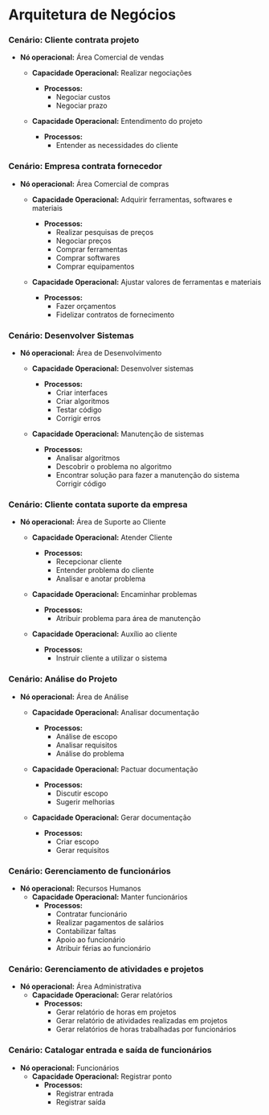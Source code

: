 # Arquitetura de Negócios


### Cenário: Cliente contrata projeto
- __Nó operacional:__ Área Comercial de vendas
  - __Capacidade Operacional:__ Realizar negociações
    - __Processos:__  
      - Negociar custos
      - Negociar prazo

  - __Capacidade Operacional:__ Entendimento do projeto
    - __Processos:__
      - Entender as necessidades do cliente

### Cenário: Empresa contrata fornecedor
- __Nó operacional:__ Área Comercial de compras
  - __Capacidade Operacional:__ Adquirir ferramentas, softwares e materiais
    - __Processos:__
      - Realizar pesquisas de preços 
      - Negociar preços	
      - Comprar ferramentas
      - Comprar softwares
      - Comprar equipamentos 

  - __Capacidade Operacional:__ Ajustar valores de ferramentas e materiais
    - __Processos:__	
      - Fazer orçamentos
      - Fidelizar contratos de fornecimento 

### Cenário: Desenvolver Sistemas
- __Nó operacional:__ Área de Desenvolvimento
  - __Capacidade Operacional:__ Desenvolver sistemas
    - __Processos:__
      - Criar interfaces
      - Criar algoritmos
      - Testar código
      - Corrigir erros 

  - __Capacidade Operacional:__ Manutenção de sistemas
    - __Processos:__
      - Analisar algoritmos
      - Descobrir o problema no algoritmo
      - Encontrar solução para fazer a manutenção do sistema
Corrigir código

### Cenário: Cliente contata suporte da empresa
- __Nó operacional:__ Área de Suporte ao Cliente
  - __Capacidade Operacional:__ Atender Cliente
    - __Processos:__ 
      - Recepcionar cliente
      - Entender problema do cliente
      - Analisar e anotar problema

  - __Capacidade Operacional:__ Encaminhar problemas
    - __Processos:__ 
      - Atribuir problema para área de manutenção

  - __Capacidade Operacional:__ Auxílio ao cliente
    - __Processos:__
      - Instruir cliente a utilizar o sistema

### Cenário: Análise do Projeto
- __Nó operacional:__ Área de Análise
  - __Capacidade Operacional:__ Analisar documentação
    - __Processos:__
      - Análise de escopo 
      - Analisar requisitos
      - Análise do problema

  - __Capacidade Operacional:__ Pactuar documentação
    - __Processos:__
      - Discutir escopo
      - Sugerir melhorias

  - __Capacidade Operacional:__ Gerar documentação
    - __Processos:__
      - Criar escopo
      - Gerar requisitos

### Cenário: Gerenciamento de funcionários
- __Nó operacional:__ Recursos Humanos
  - __Capacidade Operacional:__ Manter funcionários
    - __Processos:__
      - Contratar funcionário
      - Realizar pagamentos de salários
      - Contabilizar faltas
      - Apoio ao funcionário
      - Atribuir férias ao funcionário

### Cenário: Gerenciamento de atividades e projetos
- __Nó operacional:__ Área Administrativa
  - __Capacidade Operacional:__ Gerar relatórios    
    - __Processos:__
      - Gerar relatório de horas em projetos
      - Gerar relatório de atividades realizadas em projetos
      - Gerar relatórios de horas trabalhadas por funcionários

### Cenário: Catalogar entrada e saída de funcionários
- __Nó operacional:__ Funcionários
  - __Capacidade Operacional:__ Registrar ponto
    - __Processos:__
      - Registrar entrada
      - Registrar saída

